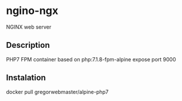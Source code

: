 # ngino-ngx
NGINX web server

## Description
PHP7 FPM container based on php:7.1.8-fpm-alpine
expose port 9000

## Instalation
docker pull gregorwebmaster/alpine-php7